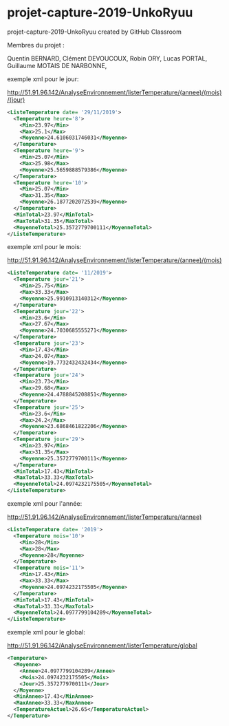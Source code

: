 # projet-capture-2019-UnkoRyuu
projet-capture-2019-UnkoRyuu created by GitHub Classroom

Membres du projet :

  Quentin BERNARD,
  Clément DEVOUCOUX,
  Robin ORY,
  Lucas PORTAL,
  Guillaume MOTAIS DE NARBONNE,
  
  


exemple xml pour le jour: 

http://51.91.96.142/AnalyseEnvironnement/listerTemperature/(annee)/(mois)/(jour)

```xml
<ListeTemperature date= '29/11/2019'>
  <Temperature heure='8'>
    <Min>23.97</Min>
    <Max>25.1</Max>
    <Moyenne>24.6106031746031</Moyenne>
  </Temperature>
  <Temperature heure='9'>
    <Min>25.07</Min>
    <Max>25.98</Max>
    <Moyenne>25.5659888579386</Moyenne>
  </Temperature>
  <Temperature heure='10'>
    <Min>25.07</Min>
    <Max>31.35</Max>
    <Moyenne>26.1877202072539</Moyenne>
  </Temperature>
  <MinTotal>23.97</MinTotal>
  <MaxTotal>31.35</MaxTotal>
  <MoyenneTotal>25.3572779700111</MoyenneTotal>
</ListeTemperature>
```

exemple xml pour le mois: 

http://51.91.96.142/AnalyseEnvironnement/listerTemperature/(annee)/(mois)
```xml
<ListeTemperature date= '11/2019'>
  <Temperature jour='21'>
    <Min>25.75</Min>
    <Max>33.33</Max>
    <Moyenne>25.9910913140312</Moyenne>
  </Temperature>
  <Temperature jour='22'>
    <Min>23.6</Min>
    <Max>27.67</Max>
    <Moyenne>24.7030685555271</Moyenne>
  </Temperature>
  <Temperature jour='23'>
    <Min>17.43</Min>
    <Max>24.07</Max>
    <Moyenne>19.7732432432434</Moyenne>
  </Temperature>
  <Temperature jour='24'>
    <Min>23.73</Min>
    <Max>29.68</Max>
    <Moyenne>24.4788845208851</Moyenne>
  </Temperature>
  <Temperature jour='25'>
    <Min>23.6</Min>
    <Max>24.2</Max>
    <Moyenne>23.6868461822206</Moyenne>
  </Temperature>
  <Temperature jour='29'>
    <Min>23.97</Min>
    <Max>31.35</Max>
    <Moyenne>25.3572779700111</Moyenne>
  </Temperature>
  <MinTotal>17.43</MinTotal>
  <MaxTotal>33.33</MaxTotal>
  <MoyenneTotal>24.0974232175505</MoyenneTotal>
</ListeTemperature>
```


exemple xml pour l'année: 

http://51.91.96.142/AnalyseEnvironnement/listerTemperature/(annee)

```xml
<ListeTemperature date= '2019'>
  <Temperature mois='10'>
    <Min>28</Min>
    <Max>28</Max>
    <Moyenne>28</Moyenne>
  </Temperature>
  <Temperature mois='11'>
    <Min>17.43</Min>
    <Max>33.33</Max>
    <Moyenne>24.0974232175505</Moyenne>
  </Temperature>
  <MinTotal>17.43</MinTotal>
  <MaxTotal>33.33</MaxTotal>
  <MoyenneTotal>24.0977799104289</MoyenneTotal>
</ListeTemperature>
```


exemple xml pour le global: 

http://51.91.96.142/AnalyseEnvironnement/listerTemperature/global
```xml
<Temperature>
  <Moyenne>
    <Annee>24.0977799104289</Annee>
    <Mois>24.0974232175505</Mois>
    <Jour>25.3572779700111</Jour>
  </Moyenne>
  <MinAnnee>17.43</MinAnnee>
  <MaxAnnee>33.33</MaxAnnee>
  <TemperatureActuel>26.65</TemperatureActuel>
</Temperature>
```
